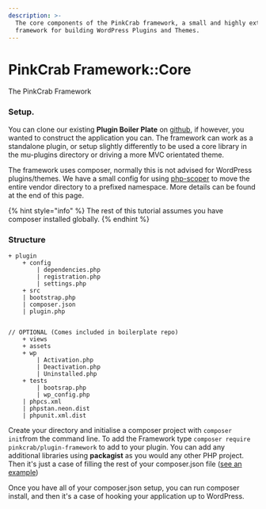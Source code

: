 ```yaml
---
description: >-
  The core components of the PinkCrab framework, a small and highly extendable
  framework for building WordPress Plugins and Themes.
---
```


# PinkCrab Framework::Core

The PinkCrab Framework 

### Setup.

You can clone our existing **Plugin Boiler Plate** on [github](https://github.com/Pink-Crab/Framework_Plugin_Boilerplate), if however, you wanted to construct the application you can. The framework can work as a standalone plugin, or setup slightly differently to be used a core library in the mu-plugins directory or driving a more MVC orientated theme.

The framework uses composer, normally this is not advised for WordPress plugins/themes. We have a small config for using [php-scoper](https://github.com/humbug/php-scoper/) to move the entire vendor directory to a prefixed namespace. More details can be found at the end of this page.

{% hint style="info" %}
The rest of this tutorial assumes you have composer installed globally.
{% endhint %}

### Structure

```text
+ plugin
    + config
        | dependencies.php
        | registration.php
        | settings.php
    + src
    | bootstrap.php
    | composer.json
    | plugin.php


// OPTIONAL (Comes included in boilerplate repo)
    + views
    + assets
    + wp
        | Activation.php
        | Deactivation.php
        | Uninstalled.php
    + tests
        | bootsrap.php
        | wp_config.php
    | phpcs.xml
    | phpstan.neon.dist
    | phpunit.xml.dist
```

Create your directory and initialise a composer project with `composer init`from the command line. To add the Framework type `composer require pinkcrab/plugin-framework` to add to your plugin. You can add any additional libraries using **packagist** as you would any other PHP project. Then it's just a case of filling the rest of your composer.json file \([see an example](https://github.com/Pink-Crab/Framework_Plugin_Boilerplate/blob/master/composer.json)\)

Once you have all of your composer.json setup, you can run composer install, and then it's a case of hooking your application up to WordPress. 

## 


